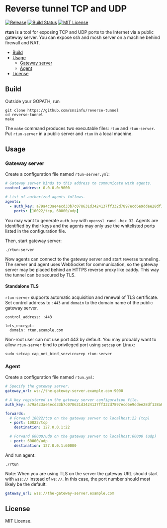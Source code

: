 Reverse tunnel TCP and UDP
==========================

[![Release][release-badge]][release-url]
[![Build Status][travis-badge]][travis-url]
[![MIT License][license-badge]][license-url]

[release-badge]: https://img.shields.io/github/release/snsinfu/reverse-tunnel.svg
[release-url]: https://github.com/snsinfu/reverse-tunnel/releases
[travis-badge]: https://travis-ci.org/snsinfu/reverse-tunnel.svg?branch=master
[travis-url]: https://travis-ci.org/snsinfu/reverse-tunnel
[license-badge]: https://img.shields.io/badge/license-MIT-blue.svg
[license-url]: https://raw.githubusercontent.com/snsinfu/reverse-tunnel/master/LICENSE
[report-badge]: https://goreportcard.com/badge/github.com/snsinfu/reverse-tunnel
[report-url]: https://goreportcard.com/report/github.com/snsifnu/reverse-tunnel

**rtun** is a tool for exposing TCP and UDP ports to the Internet via a public
gateway server. You can expose ssh and mosh server on a machine behind firewall
and NAT.

- [Build](#build)
- [Usage](#usage)
  - [Gateway server](#gateway-server)
  - [Agent](#agent)
- [License](#license)

## Build

Outside your GOPATH, run

```console
git clone https://github.com/snsinfu/reverse-tunnel
cd reverse-tunnel
make
```

The `make` command produces two executable files: `rtun` and `rtun-server`. Put
`rtun-server` in a public server and `rtun` in a local machine.

## Usage

### Gateway server

Create a configuration file named `rtun-server.yml`:

```yaml
# Gateway server binds to this address to communicate with agents.
control_address: 0.0.0.0:9000

# List of authorized agents follows.
agents:
  - auth_key: a79a4c3ae4ecd33b7c078631d3424137ff332d7897ecd6e9ddee28df138a0064
    ports: [10022/tcp, 60000/udp]
```

You may want to generate `auth_key` with `openssl rand -hex 32`. Agents are
identified by their keys and the agents may only use the whitelisted ports
listed in the configuration file.

Then, start gateway server:

```console
./rtun-server
```

Now agents can connect to the gateway server and start reverse tunneling. The
server and agent uses WebSocket for communication, so the gateway server may be
placed behind an HTTPS reverse proxy like caddy. This way the tunnel can be
secured by TLS.

#### Standalone TLS

`rtun-server` supports automatic acquisition and renewal of TLS certificate.
Set control address to `:443` and `domain` to the domain
name of the public gateway server.

```
control_address: :443

lets_encrypt:
  domain: rtun.example.com
```

Non-root user can not use port 443 by default. You may probably want to allow
`rtun-server` bind to privileged port using `setcap` on Linux:

```
sudo setcap cap_net_bind_service=+ep rtun-server
```

### Agent

Create a configuration file named `rtun.yml`:

```yaml
# Specify the gateway server.
gateway_url: ws://the-gateway-server.example.com:9000

# A key registered in the gateway server configuration file.
auth_key: a79a4c3ae4ecd33b7c078631d3424137ff332d7897ecd6e9ddee28df138a0064

forwards:
  # Forward 10022/tcp on the gateway server to localhost:22 (tcp)
  - port: 10022/tcp
    destination: 127.0.0.1:22

  # Forward 60000/udp on the gateway server to localhost:60000 (udp)
  - port: 60000/udp
    destination: 127.0.0.1:60000
```

And run agent:

```console
./rtun
```

Note: When you are using TLS on the server the gateway URL should start with
`wss://` instead of `ws://`. In this case, the port number should most likely
be the default:

```yaml
gateway_url: wss://the-gateway-server.example.com
```

## License

MIT License.
